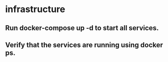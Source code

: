 # infrastructure
## Run docker-compose up -d to start all services.
## Verify that the services are running using docker ps.

